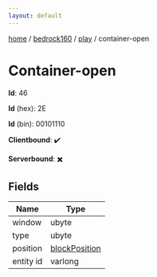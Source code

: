 ```yaml
---
layout: default
---
```


[home](/)  /  [bedrock160](/protocol/bedrock160)  /  [play](/protocol/bedrock160/play)  /  container-open

# Container-open

**Id**: 46

**Id** (hex): 2E

**Id** (bin): 00101110

**Clientbound**: ✔️

**Serverbound**: ✖️

## Fields

Name | Type
---|---
window | ubyte
type | ubyte
position | [blockPosition](/protocol/bedrock160/types/block-position)
entity id | varlong

